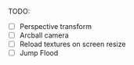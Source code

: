 TODO:

- [ ] Perspective transform
- [ ] Arcball camera
- [ ] Reload textures on screen resize
- [ ] Jump Flood